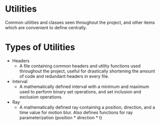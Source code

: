 # Utilities

Common utilities and classes seen throughout the project, and other items which are convenient to define centrally.

# Types of Utilities

- Headers
    - A file containing common headers and utility functions used throughout the project, useful for drastically
      shortening the amount of code and redundant headers in every file.
- Interval
    - A mathematically defined interval with a minimum and maximum used to perform binary set operations, and set
      inclusion and exclusion operations.
- Ray
    - A mathematically defined ray containing a position, direction, and a time value for motion blur. Also defines
      functions for ray parameterization (position * direction * t)